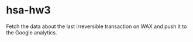 # hsa-hw3

Fetch the data about the last irreversible transaction on WAX and push it to the Google analytics.
